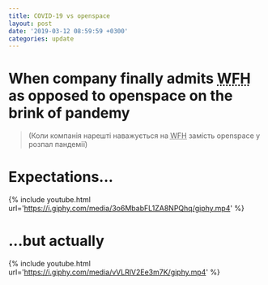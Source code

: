 ```yaml
---
title: COVID-19 vs openspace
layout: post
date: '2019-03-12 08:59:59 +0300'
categories: update
---
```

# When company finally admits <abbr title="Work from Home">WFH</abbr> as opposed to openspace on the brink of pandemy
> (Коли компанія нарешті наважується на <abbr title="Робота з дому">WFH</abbr> замість openspace у розпал пандемії)

# Expectations...
{% include youtube.html url='https://i.giphy.com/media/3o6MbabFL1ZA8NPQhq/giphy.mp4' %}
# ...but actually
{% include youtube.html url='https://i.giphy.com/media/vVLRlV2Ee3m7K/giphy.mp4' %}

